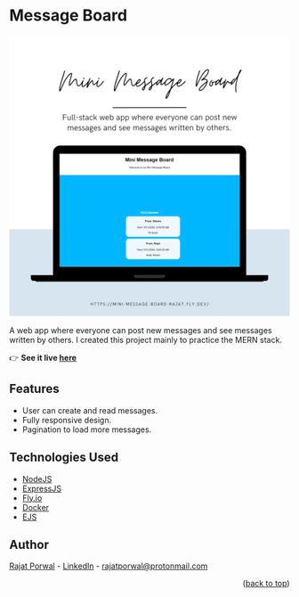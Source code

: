 # Message Board

![img](./public/images/New%20Website%20Blue%20Mockup%20Instagram%20-%20Laptop.png)

A web app where everyone can post new messages and see messages written by others. I created this project mainly to practice the MERN stack.

:point_right: **See it live [here](https://mini-message-board-rajat.fly.dev/)**

## Features

- User can create and read messages.
- Fully responsive design.
- Pagination to load more messages.

## Technologies Used

- [NodeJS](https://nodejs.org/)
- [ExpressJS](https://expressjs.com/)
- [Fly.io](https://fly.io)
- [Docker](https://www.docker.com)
- [EJS](https://ejs.co)

## Author

[Rajat Porwal]((https://github.com/rajat-porwal)) - [LinkedIn](https://www.linkedin.com/in/rajatporwal/) - rajatporwal@protonmail.com

<p align="right">(<a href="#top">back to top</a>)</p>